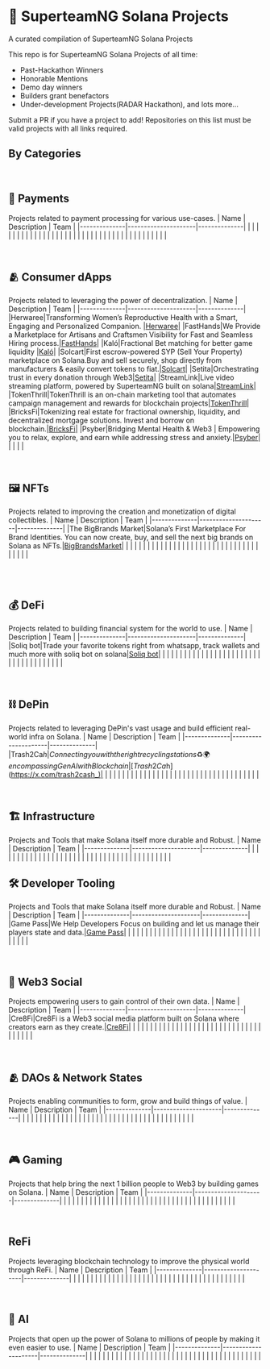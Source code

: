 # 🚀 SuperteamNG Solana Projects

A curated compilation of SuperteamNG Solana Projects

This repo is for SuperteamNG Solana Projects of all time:

-   Past-Hackathon Winners
-   Honorable Mentions
-   Demo day winners
-   Builders grant benefactors
-   Under-development Projects(RADAR Hackathon), and lots more...


Submit a PR if you have a project to add! Repositories on this list must be valid projects with all links required.

## By Categories

<br>

## 💸 Payments
Projects related to payment processing for various use-cases.
|     Name     |     Description     |     Team     |
|--------------|---------------------|--------------|
|              |                     |              |
|              |                     |              |
|              |                     |              |
|              |                     |              |
|              |                     |              |
|              |                     |              |
|              |                     |              |
|              |                     |              |
|              |                     |              |
|              |                     |              |



<br>

## 🫂 Consumer dApps
Projects related to leveraging the power of decentralization.
|     Name     |     Description     |     Team     |
|--------------|---------------------|--------------|
|Herwaree|Transforming Women’s Reproductive Health with a Smart, Engaging and Personalized Companion. |[Herwaree](https://x.com/Herwaree_)|
|FastHands|We Provide a Marketplace for Artisans and Craftsmen Visibility for   Fast and Seamless Hiring process.|[FastHands](https://x.com/FastHandsNG)|
|Kaló|Fractional Bet matching for better game liquidity
|[Kaló](https://x.com/k4l0x)|
|Solcart|First escrow-powered SYP (Sell Your Property) marketplace on Solana.Buy and sell securely, shop directly from manufacturers & easily convert tokens to fiat.|[Solcart](https://x.com/solcartglobal)|
|Setita|Orchestrating trust in every donation through Web3|[Setita](https://x.com/setita_)|
|StreamLink|Live video streaming platform, powered by SuperteamNG built on solana|[StreamLink](https://x.com/use_stream)|
|TokenThrill|TokenThrill is an on-chain marketing tool that automates campaign management and rewards for blockchain projects|[TokenThrill](https://x.com/Token_Thrill)|
|BricksFi|Tokenizing real estate for fractional ownership, liquidity, and decentralized mortgage solutions. Invest and borrow on blockchain.|[BricksFi](https://x.com/bricksfi)|
|Psyber|Bridging Mental Health & Web3 | Empowering you to relax, explore, and earn while addressing stress and anxiety.|[Psyber](https://x.com/PsyberHQ)|
|              |                     |              |

<br>

## 🖼 NFTs
Projects related to improving the creation and monetization of digital collectibles.
|     Name     |     Description     |     Team     |
|--------------|---------------------|--------------|
|The BigBrands Market|Solana’s First Marketplace For Brand Identities. You can now create, buy, and sell the next big brands on   Solana as NFTs.|[BigBrandsMarket](https://x.com/BigBrandsMarket)|
|              |                     |              |
|              |                     |              |
|              |                     |              |
|              |                     |              |
|              |                     |              |
|              |                     |              |
|              |                     |              |
|              |                     |              |
|              |                     |              |

<br>

<!-- ## 📱 Mobile
Projects related helping crypto go mainstream by building seamless mobile experience.
|     Name     |     Description     |     Team     |
|--------------|---------------------|--------------|
|              |                     |              |
|              |                     |              |
|              |                     |              |
|              |                     |              |
|              |                     |              |
|              |                     |              |
|              |                     |              |
|              |                     |              |
|              |                     |              |
|              |                     |              | -->

<br>

## 💰 DeFi
Projects related to building financial system for the world to use.
|     Name     |     Description     |     Team     |
|--------------|---------------------|--------------|
|Soliq bot|Trade your favorite tokens right from whatsapp, track wallets and much more with soliq bot on solana|[Soliq bot](https://x.com/soliqbot)|
|              |                     |              |
|              |                     |              |
|              |                     |              |
|              |                     |              |
|              |                     |              |
|              |                     |              |
|              |                     |              |
|              |                     |              |
|              |                     |              |

<br>

## ⛓ DePin
Projects related to leveraging DePin's vast usage and build efficient real-world infra on Solana.
|     Name     |     Description     |     Team     |
|--------------|---------------------|--------------|
|Trash2Ca$h|Connecting you with the right recycling stations ♻️🌍encompassing GenAI with Blockchain|[Trash2Ca$h](https://x.com/trash2cash_)|
|              |                     |              |
|              |                     |              |
|              |                     |              |
|              |                     |              |
|              |                     |              |
|              |                     |              |
|              |                     |              |
|              |                     |              |
|              |                     |              |


<br>

## 🏗️ Infrastructure
Projects and Tools that make Solana itself more durable and Robust.
|     Name     |     Description     |     Team     |
|--------------|---------------------|--------------|
|              |                     |              |
|              |                     |              |
|              |                     |              |
|              |                     |              |
|              |                     |              |
|              |                     |              |
|              |                     |              |
|              |                     |              |
|              |                     |              |
|              |                     |              |

## 🛠 Developer Tooling
Projects and Tools that make Solana itself more durable and Robust.
|     Name     |     Description     |     Team     |
|--------------|---------------------|--------------|
|Game Pass|We Help Developers Focus on building and let us manage their players state and data.|[Game Pass](https://x.com/game_pass_)|
|              |                     |              |
|              |                     |              |
|              |                     |              |
|              |                     |              |
|              |                     |              |
|              |                     |              |
|              |                     |              |
|              |                     |              |
|              |                     |              |


<br>

## 🫶 Web3 Social
Projects empowering users to gain control of their own data.
|     Name     |     Description     |     Team     |
|--------------|---------------------|--------------|
|Cre8Fi|Cre8Fi is a Web3 social media platform built on Solana where creators earn as they create.|[Cre8Fi](https://x.com/Cre8Fi)|
|              |                     |              |
|              |                     |              |
|              |                     |              |
|              |                     |              |
|              |                     |              |
|              |                     |              |
|              |                     |              |
|              |                     |              |
|              |                     |              |

<br>

## 🫂 DAOs & Network States
Projects enabling communities to form, grow and build things of value.
|     Name     |     Description     |     Team     |
|--------------|---------------------|--------------|
|              |                     |              |
|              |                     |              |
|              |                     |              |
|              |                     |              |
|              |                     |              |
|              |                     |              |
|              |                     |              |
|              |                     |              |
|              |                     |              |
|              |                     |              |


<br>

## 🎮 Gaming
Projects that help bring the next 1 billion people to Web3 by building games on Solana.
|     Name     |     Description     |     Team     |
|--------------|---------------------|--------------|
|              |                     |              |
|              |                     |              |
|              |                     |              |
|              |                     |              |
|              |                     |              |
|              |                     |              |
|              |                     |              |
|              |                     |              |
|              |                     |              |
|              |                     |              |


<br>

## ReFi
Projects leveraging blockchain technology to improve the physical world through ReFi.
|     Name     |     Description     |     Team     |
|--------------|---------------------|--------------|
|              |                     |              |
|              |                     |              |
|              |                     |              |
|              |                     |              |
|              |                     |              |
|              |                     |              |
|              |                     |              |
|              |                     |              |
|              |                     |              |
|              |                     |              |



<br>

## 🤖 AI
Projects that open up the power of Solana to millions of people by making it even easier to use.
|     Name     |     Description     |     Team     |
|--------------|---------------------|--------------|
|              |                     |              |
|              |                     |              |
|              |                     |              |
|              |                     |              |
|              |                     |              |
|              |                     |              |
|              |                     |              |
|              |                     |              |
|              |                     |              |
|              |                     |              |


